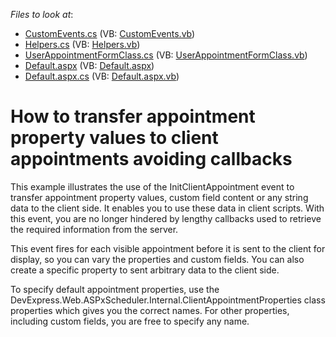 <!-- default file list -->
*Files to look at*:

* [CustomEvents.cs](./CS/WebSite/App_Code/CustomEvents.cs) (VB: [CustomEvents.vb](./VB/WebSite/App_Code/CustomEvents.vb))
* [Helpers.cs](./CS/WebSite/App_Code/Helpers.cs) (VB: [Helpers.vb](./VB/WebSite/App_Code/Helpers.vb))
* [UserAppointmentFormClass.cs](./CS/WebSite/App_Code/UserAppointmentFormClass.cs) (VB: [UserAppointmentFormClass.vb](./VB/WebSite/App_Code/UserAppointmentFormClass.vb))
* [Default.aspx](./CS/WebSite/Default.aspx) (VB: [Default.aspx](./VB/WebSite/Default.aspx))
* [Default.aspx.cs](./CS/WebSite/Default.aspx.cs) (VB: [Default.aspx.vb](./VB/WebSite/Default.aspx.vb))
<!-- default file list end -->
# How to transfer appointment property values to client appointments avoiding callbacks


<p>This example illustrates the use of the InitClientAppointment event to transfer appointment property values, custom field content or any string data to the client side. It enables you to use these data in client scripts. With this event, you are no longer hindered by lengthy callbacks used to retrieve the required information from the server.</p><p>This event fires for each visible appointment before it is sent to the client for display, so you can vary the properties and custom fields. You can also create a specific property to sent arbitrary data to the client side.</p><p>To specify default appointment properties, use the DevExpress.Web.ASPxScheduler.Internal.ClientAppointmentProperties class properties which gives you the correct names. For other properties, including custom fields, you are free to specify any name.</p>

<br/>


